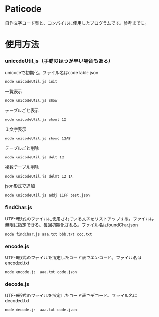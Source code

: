 # Paticode
自作文字コード表と、コンパイルに使用したプログラムです。参考までに。

# 使用方法
### unicodeUtil.js（手動のほうが早い場合もある）
unicodeで初期化。ファイル名はcodeTable.json
```
node unicodeUtil.js init
```
一覧表示
```
node unicodeUtil.js show
```
テーブルごと表示
```
node unicodeUtil.js showt 12
```
１文字表示
```
node unicodeUtil.js showc 12AB
```
テーブルごと削除
```
node unicodeUtil.js delt 12
```
複数テーブル削除
```
node unicodeUtil.js delmt 12 1A
```
json形式で追加
```
node unicodeUtil.js addj 11FF test.json
```
### findChar.js
UTF-8形式のファイルに使用されている文字をリストアップする。ファイルは無限に指定できる。毎回初期化される。ファイル名はfoundChar.json
```
node findChar.js aaa.txt bbb.txt ccc.txt
```
### encode.js
UTF-8形式のファイルを指定したコード表でエンコード。ファイル名はencoded.txt
```
node encode.js  aaa.txt code.json
```
### decode.js
UTF-8形式のファイルを指定したコード表でデコード。ファイル名はdecoded.txt
```
node decode.js  aaa.txt code.json
```
